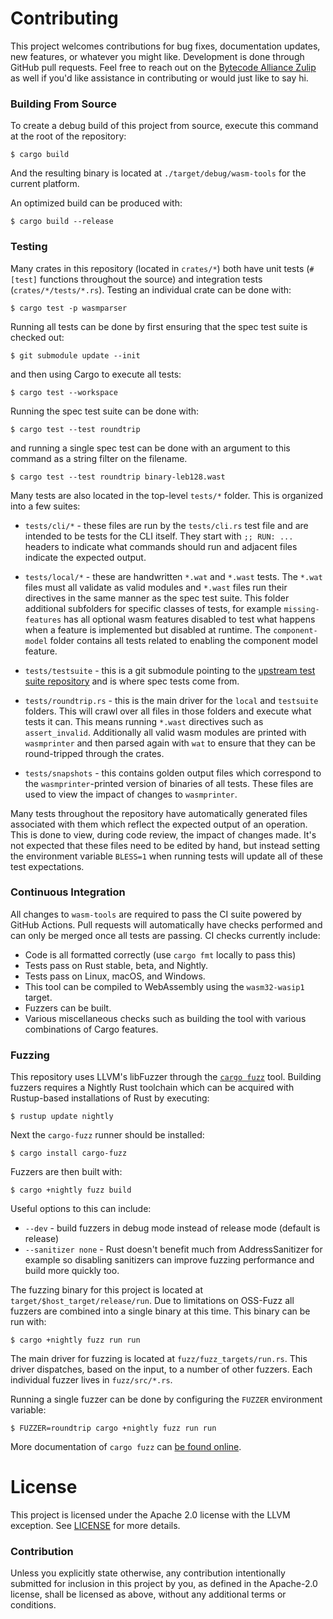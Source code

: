 # Contributing

This project welcomes contributions for bug fixes, documentation updates, new
features, or whatever you might like. Development is done through GitHub pull
requests. Feel free to reach out on the [Bytecode Alliance
Zulip](https://bytecodealliance.zulipchat.com/) as well if you'd like assistance
in contributing or would just like to say hi.

### Building From Source

To create a debug build of this project from source, execute this command at the
root of the repository:

```
$ cargo build
```

And the resulting binary is located at `./target/debug/wasm-tools` for the
current platform.

An optimized build can be produced with:

```
$ cargo build --release
```

### Testing

Many crates in this repository (located in `crates/*`) both have unit tests
(`#[test]` functions throughout the source) and integration tests
(`crates/*/tests/*.rs`). Testing an individual crate can be done with:

```
$ cargo test -p wasmparser
```

Running all tests can be done by first ensuring that the spec test suite is
checked out:

```
$ git submodule update --init
```

and then using Cargo to execute all tests:

```
$ cargo test --workspace
```

Running the spec test suite can be done with:

```
$ cargo test --test roundtrip
```

and running a single spec test can be done with an argument to this command as a
string filter on the filename.

```
$ cargo test --test roundtrip binary-leb128.wast
```

Many tests are also located in the top-level `tests/*` folder. This is organized
into a few suites:

* `tests/cli/*` - these files are run by the `tests/cli.rs` test file and are
  intended to be tests for the CLI itself. They start with `;; RUN: ...` headers
  to indicate what commands should run and adjacent files indicate the expected
  output.

* `tests/local/*` - these are handwritten `*.wat` and `*.wast` tests. The
  `*.wat` files must all validate as valid modules and `*.wast` files run their
  directives in the same manner as the spec test suite. This folder additional
  subfolders for specific classes of tests, for example `missing-features` has
  all optional wasm features disabled to test what happens when a feature is
  implemented but disabled at runtime. The `component-model` folder contains all
  tests related to enabling the component model feature.

* `tests/testsuite` - this is a git submodule pointing to the [upstream test
  suite repository](https://github.com/WebAssembly/testsuite/) and is where spec
  tests come from.

* `tests/roundtrip.rs` - this is the main driver for the `local` and `testsuite`
  folders. This will crawl over all files in those folders and execute what
  tests it can. This means running `*.wast` directives such as `assert_invalid`.
  Additionally all valid wasm modules are printed with `wasmprinter` and then
  parsed again with `wat` to ensure that they can be round-tripped through the
  crates.

* `tests/snapshots` - this contains golden output files which correspond to the
  `wasmprinter`-printed version of binaries of all tests. These files are used
  to view the impact of changes to `wasmprinter`.

Many tests throughout the repository have automatically generated files
associated with them which reflect the expected output of an operation. This is
done to view, during code review, the impact of changes made. It's not expected
that these files need to be edited by hand, but instead setting the environment
variable `BLESS=1` when running tests will update all of these test
expectations.

### Continuous Integration

All changes to `wasm-tools` are required to pass the CI suite powered by GitHub
Actions. Pull requests will automatically have checks performed and can only be
merged once all tests are passing. CI checks currently include:

* Code is all formatted correctly (use `cargo fmt` locally to pass this)
* Tests pass on Rust stable, beta, and Nightly.
* Tests pass on Linux, macOS, and Windows.
* This tool can be compiled to WebAssembly using the `wasm32-wasip1` target.
* Fuzzers can be built.
* Various miscellaneous checks such as building the tool with various
  combinations of Cargo features.

### Fuzzing

This repository uses LLVM's libFuzzer through the [`cargo
fuzz`](https://github.com/rust-fuzz/cargo-fuzz) tool. Building fuzzers requires
a Nightly Rust toolchain which can be acquired with Rustup-based installations
of Rust by executing:

```
$ rustup update nightly
```

Next the `cargo-fuzz` runner should be installed:

```
$ cargo install cargo-fuzz
```

Fuzzers are then built with:

```
$ cargo +nightly fuzz build
```

Useful options to this can include:

* `--dev` - build fuzzers in debug mode instead of release mode (default is
  release)
* `--sanitizer none` - Rust doesn't benefit much from AddressSanitizer for
  example so disabling sanitizers can improve fuzzing performance and build more
  quickly too.

The fuzzing binary for this project is located at
`target/$host_target/release/run`. Due to limitations on OSS-Fuzz all fuzzers
are combined into a single binary at this time. This binary can be run with:

```
$ cargo +nightly fuzz run run
```

The main driver for fuzzing is located at `fuzz/fuzz_targets/run.rs`. This
driver dispatches, based on the input, to a number of other fuzzers. Each
individual fuzzer lives in `fuzz/src/*.rs`.

Running a single fuzzer can be done by configuring the `FUZZER` environment
variable:

```
$ FUZZER=roundtrip cargo +nightly fuzz run run
```

More documentation of `cargo fuzz` can [be found
online](https://rust-fuzz.github.io/book/cargo-fuzz.html).

# License

This project is licensed under the Apache 2.0 license with the LLVM exception.
See [LICENSE](LICENSE) for more details.

### Contribution

Unless you explicitly state otherwise, any contribution intentionally submitted
for inclusion in this project by you, as defined in the Apache-2.0 license,
shall be licensed as above, without any additional terms or conditions.
